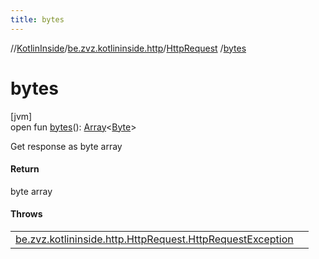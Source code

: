```yaml
---
title: bytes
---
```

//[KotlinInside](../../../index.html)/[be.zvz.kotlininside.http](../index.html)/[HttpRequest](index.html)
/[bytes](bytes.html)

# bytes

[jvm]\
open
fun [bytes](bytes.html)(): [Array](https://kotlinlang.org/api/latest/jvm/stdlib/kotlin/-array/index.html)<[Byte](https://kotlinlang.org/api/latest/jvm/stdlib/kotlin/-byte/index.html)>

Get response as byte array

#### Return

byte array

#### Throws

| | |
|---|---|
| [be.zvz.kotlininside.http.HttpRequest.HttpRequestException](-http-request-exception/index.html) |  |



